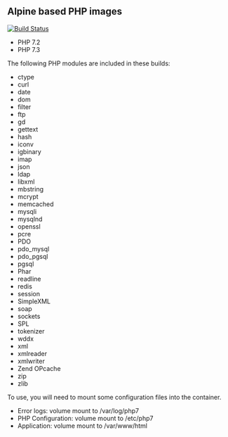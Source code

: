 ## Alpine based PHP images

[![Build Status](https://travis-ci.com/codementality/alpine-images.svg?branch=master)](https://travis-ci.com/codementality/alpine-images)

* PHP 7.2
* PHP 7.3

The following PHP modules are included in these builds:

* ctype
* curl
* date
* dom
* filter
* ftp
* gd
* gettext
* hash
* iconv
* igbinary
* imap
* json
* ldap
* libxml
* mbstring
* mcrypt
* memcached
* mysqli
* mysqlnd
* openssl
* pcre
* PDO
* pdo_mysql
* pdo_pgsql
* pgsql
* Phar
* readline
* redis
* session
* SimpleXML
* soap
* sockets
* SPL
* tokenizer
* wddx
* xml
* xmlreader
* xmlwriter
* Zend OPcache
* zip
* zlib

To use, you will need to mount some configuration files into the container.

* Error logs:         volume mount to /var/log/php7
* PHP Configuration:  volume mount to /etc/php7
* Application:        volume mount to /var/www/html